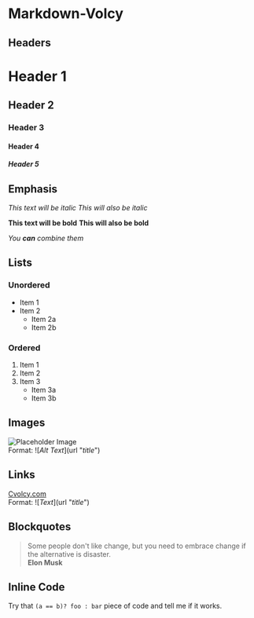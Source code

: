 # Markdown-Volcy

## Headers
# Header 1
## Header 2
### Header 3
#### Header 4
##### Header 5

## Emphasis
*This text will be italic*
_This will also be italic_

**This text will be bold**
__This will also be bold__

*You **can** combine them*

## Lists
### Unordered
* Item 1
* Item 2
  * Item 2a
  * Item 2b
  
### Ordered
1. Item 1
2. Item 2
3. Item 3
   * Item 3a
   * Item 3b
   
## Images
![Placeholder Image](http://placehold.it/200?text=Image "PlaceHolder Image")  
Format: !\[_Alt Text_\]\(url "_title_"\)

## Links
[Cvolcy.com](http://cvolcy.com/ "Clervens")  
Format: !\[_Text_\]\(url "_title_"\)

## Blockquotes

> Some people don't like change, but you need to embrace change if the alternative is disaster.  
__Elon Musk__

## Inline Code
Try that `(a == b)? foo : bar` piece of code and tell me if it works.